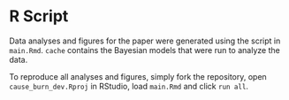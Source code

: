 # R Script

Data analyses and figures for the paper were generated using the script in `main.Rmd`. `cache` contains the Bayesian models that were run to analyze the data. 

To reproduce all analyses and figures, simply fork the repository, open `cause_burn_dev.Rproj` in RStudio, load `main.Rmd` and click `run all`.
